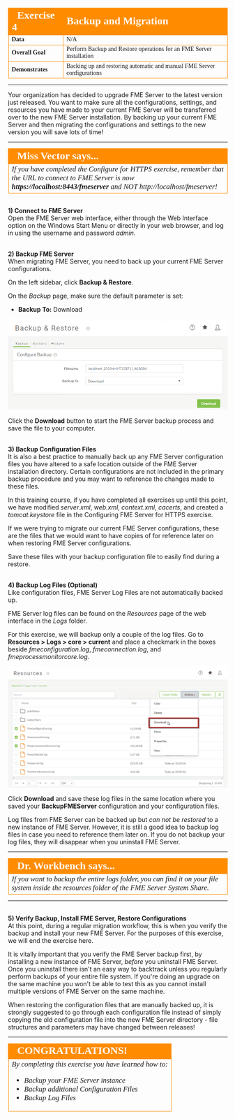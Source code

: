 <!--Exercise Section-->

<table style="border-spacing: 0px;border-collapse: collapse;font-family:serif">
<tr>
<td width=25% style="vertical-align:middle;background-color:darkorange;border: 2px solid darkorange">
<i class="fa fa-cogs fa-lg fa-pull-left fa-fw" style="color:white;padding-right: 12px;vertical-align:text-top"></i>
<span style="color:white;font-size:x-large;font-weight: bold">Exercise 4</span>
</td>
<td style="border: 2px solid darkorange;background-color:darkorange;color:white">
<span style="color:white;font-size:x-large;font-weight: bold">Backup and Migration</span>
</td>
</tr>

<tr>
<td style="border: 1px solid darkorange; font-weight: bold">Data</td>
<td style="border: 1px solid darkorange">N/A</td>
</tr>

<tr>
<td style="border: 1px solid darkorange; font-weight: bold">Overall Goal</td>
<td style="border: 1px solid darkorange">Perform Backup and Restore operations for an FME Server installation</td>
</tr>

<tr>
<td style="border: 1px solid darkorange; font-weight: bold">Demonstrates</td>
<td style="border: 1px solid darkorange">Backing up and restoring automatic and manual FME Server configurations</td>
</tr>

</table>

---

Your organization has decided to upgrade FME Server to the latest version just released. You want to make sure all the configurations, settings, and resources you have made to your current FME Server will be transferred over to the new FME Server installation. By backing up your current FME Server and then migrating the configurations and settings to the new version you will save lots of time!

---

<!--Miss Vector says...--> 

<table style="border-spacing: 0px">
<tr>
<td style="vertical-align:middle;background-color:darkorange;border: 2px solid darkorange">
<i class="fa fa-quote-left fa-lg fa-pull-left fa-fw" style="color:white;padding-right: 12px;vertical-align:text-top"></i>
<span style="color:white;font-size:x-large;font-weight: bold;font-family:serif">Miss Vector says...</span>
</td>
</tr>

<tr>
<td style="border: 1px solid darkorange">
<span style="font-family:serif; font-style:italic; font-size:larger">
If you have completed the Configure for HTTPS exercise, remember that the URL to connect to FME Server is now </span><span style="font-family:serif; font-style:italic; font-weight:bold; font-size:larger">https://localhost:8443/fmeserver</span><span style="font-family:serif; font-style:italic; font-size:larger"> and NOT http://localhost/fmeserver!
</span>
</td>
</tr>
</table>


<br>**1) Connect to FME Server**
<br>
Open the FME Server web interface, either through the Web Interface option on the Windows Start Menu or directly in your web browser, and log in using the username and password *admin*.


<br>**2) Backup FME Server**
<br>
When migrating FME Server, you need to back up your current FME Server configurations.

On the left sidebar, click **Backup & Restore**.

On the *Backup* page, make sure the default parameter is set:

- **Backup To:** Download

![](./Images/6.401.BackupFile.png)

Click the **Download** button to start the FME Server backup process and save the file to your computer.


<br>**3) Backup Configuration Files**
<br>It is also a best practice to manually back up any FME Server configuration files you have altered to a safe location outside of the FME Server installation directory. Certain configurations are not included in the primary backup procedure and you may want to reference the changes made to these files.

In this training course, if you have completed all exercises up until this point, we have modified *server.xml*, *web.xml*, *context.xml*, *cacerts*, and created a *tomcat.keystore* file in the Configuring FME Server for HTTPS exercise. 

If we were trying to migrate our current FME Server configurations, these are the files that we would want to have copies of for reference later on when restoring FME Server configurations.

Save these files with your backup configuration file to easily find during a restore.


<br>**4) Backup Log Files (Optional)**
<br>Like configuration files, FME Server Log Files are not automatically backed up.

FME Server log files can be found on the *Resources* page of the web interface in the *Logs* folder.

For this exercise, we will backup only a couple of the log files. Go to **Resources &gt; Logs &gt; core &gt; current** and place a checkmark in the boxes beside *fmeconfiguration.log*, *fmeconnection.log*, and *fmeprocessmonitorcore.log*.

![](./Images/6.402.SelectLogFiles.png)

Click **Download** and save these log files in the same location where you saved your **BackupFMEServer** configuration and your configuration files.


Log files from FME Server can be backed up but *can not be restored* to a new instance of FME Server. However, it is still a good idea to backup log files in case you need to reference them later on. If you do not backup your log files, they will disappear when you uninstall FME Server.

---

<!--Person X Says Section-->

<table style="border-spacing: 0px">
<tr>
<td style="vertical-align:middle;background-color:darkorange;border: 2px solid darkorange">
<i class="fa fa-quote-left fa-lg fa-pull-left fa-fw" style="color:white;padding-right: 12px;vertical-align:text-top"></i>
<span style="color:white;font-size:x-large;font-weight: bold;font-family:serif">Dr. Workbench says...</span>
</td>
</tr>

<tr>
<td style="border: 1px solid darkorange">
<span style="font-family:serif; font-style:italic; font-size:larger">
If you want to backup the entire logs folder, you can find it on your file system inside the resources folder of the FME Server System Share.
</span>
</td>
</tr>
</table>

---


<br>**5) Verify Backup, Install FME Server, Restore Configurations**
<br>At this point, during a regular migration workflow, this is when you verify the backup and install your new FME Server. For the purposes of this exercise, we will end the exercise here.

It is vitally important that you verify the FME Server backup first, by installing a new instance of FME Server, *before* you uninstall FME Server. Once you uninstall there isn't an easy way to backtrack unless you regularly perform backups of your entire file system. If you're doing an upgrade on the same machine you won't be able to test this as you cannot install multiple versions of FME Server on the same machine.

When restoring the configuration files that are manually backed up, it is strongly suggested to go through each configuration file instead of simply copying the old configuration file into the new FME Server directory - file structures and parameters may have changed between releases!

---

<!--Exercise Congratulations Section--> 

<table style="border-spacing: 0px">
<tr>
<td style="vertical-align:middle;background-color:darkorange;border: 2px solid darkorange">
<i class="fa fa-thumbs-o-up fa-lg fa-pull-left fa-fw" style="color:white;padding-right: 12px;vertical-align:text-top"></i>
<span style="color:white;font-size:x-large;font-weight: bold;font-family:serif">CONGRATULATIONS!</span>
</td>
</tr>

<tr>
<td style="border: 1px solid darkorange">
<span style="font-family:serif; font-style:italic; font-size:larger">
By completing this exercise you have learned how to:
<br>
<ul><li>Backup your FME Server instance</li>
<li>Backup additional Configuration Files</li>
<li>Backup Log Files</li></ul>
</span>
</td>
</tr>
</table>
